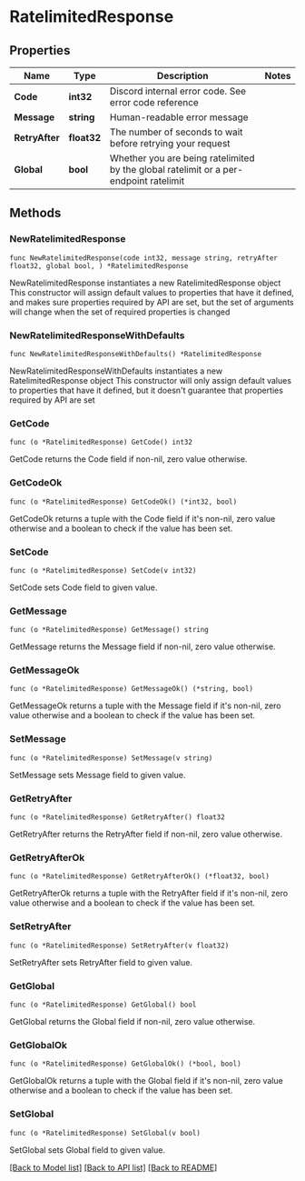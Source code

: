 # RatelimitedResponse

## Properties

Name | Type | Description | Notes
------------ | ------------- | ------------- | -------------
**Code** | **int32** | Discord internal error code. See error code reference | 
**Message** | **string** | Human-readable error message | 
**RetryAfter** | **float32** | The number of seconds to wait before retrying your request | 
**Global** | **bool** | Whether you are being ratelimited by the global ratelimit or a per-endpoint ratelimit | 

## Methods

### NewRatelimitedResponse

`func NewRatelimitedResponse(code int32, message string, retryAfter float32, global bool, ) *RatelimitedResponse`

NewRatelimitedResponse instantiates a new RatelimitedResponse object
This constructor will assign default values to properties that have it defined,
and makes sure properties required by API are set, but the set of arguments
will change when the set of required properties is changed

### NewRatelimitedResponseWithDefaults

`func NewRatelimitedResponseWithDefaults() *RatelimitedResponse`

NewRatelimitedResponseWithDefaults instantiates a new RatelimitedResponse object
This constructor will only assign default values to properties that have it defined,
but it doesn't guarantee that properties required by API are set

### GetCode

`func (o *RatelimitedResponse) GetCode() int32`

GetCode returns the Code field if non-nil, zero value otherwise.

### GetCodeOk

`func (o *RatelimitedResponse) GetCodeOk() (*int32, bool)`

GetCodeOk returns a tuple with the Code field if it's non-nil, zero value otherwise
and a boolean to check if the value has been set.

### SetCode

`func (o *RatelimitedResponse) SetCode(v int32)`

SetCode sets Code field to given value.


### GetMessage

`func (o *RatelimitedResponse) GetMessage() string`

GetMessage returns the Message field if non-nil, zero value otherwise.

### GetMessageOk

`func (o *RatelimitedResponse) GetMessageOk() (*string, bool)`

GetMessageOk returns a tuple with the Message field if it's non-nil, zero value otherwise
and a boolean to check if the value has been set.

### SetMessage

`func (o *RatelimitedResponse) SetMessage(v string)`

SetMessage sets Message field to given value.


### GetRetryAfter

`func (o *RatelimitedResponse) GetRetryAfter() float32`

GetRetryAfter returns the RetryAfter field if non-nil, zero value otherwise.

### GetRetryAfterOk

`func (o *RatelimitedResponse) GetRetryAfterOk() (*float32, bool)`

GetRetryAfterOk returns a tuple with the RetryAfter field if it's non-nil, zero value otherwise
and a boolean to check if the value has been set.

### SetRetryAfter

`func (o *RatelimitedResponse) SetRetryAfter(v float32)`

SetRetryAfter sets RetryAfter field to given value.


### GetGlobal

`func (o *RatelimitedResponse) GetGlobal() bool`

GetGlobal returns the Global field if non-nil, zero value otherwise.

### GetGlobalOk

`func (o *RatelimitedResponse) GetGlobalOk() (*bool, bool)`

GetGlobalOk returns a tuple with the Global field if it's non-nil, zero value otherwise
and a boolean to check if the value has been set.

### SetGlobal

`func (o *RatelimitedResponse) SetGlobal(v bool)`

SetGlobal sets Global field to given value.



[[Back to Model list]](../README.md#documentation-for-models) [[Back to API list]](../README.md#documentation-for-api-endpoints) [[Back to README]](../README.md)


